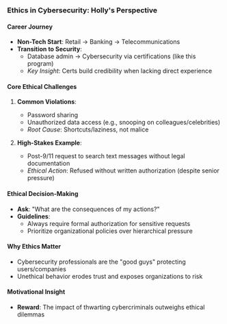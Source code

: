### **Ethics in Cybersecurity: Holly's Perspective**  

#### **Career Journey**  
- **Non-Tech Start**: Retail → Banking → Telecommunications  
- **Transition to Security**:  
  - Database admin → Cybersecurity via certifications (like this program)  
  - *Key Insight*: Certs build credibility when lacking direct experience  

#### **Core Ethical Challenges**  
1. **Common Violations**:  
   - Password sharing  
   - Unauthorized data access (e.g., snooping on colleagues/celebrities)  
   - *Root Cause*: Shortcuts/laziness, not malice  

2. **High-Stakes Example**:  
   - Post-9/11 request to search text messages without legal documentation  
   - *Ethical Action*: Refused without written authorization (despite senior pressure)  

#### **Ethical Decision-Making**  
- **Ask**: "What are the consequences of my actions?"  
- **Guidelines**:  
  - Always require formal authorization for sensitive requests  
  - Prioritize organizational policies over hierarchical pressure  

#### **Why Ethics Matter**  
- Cybersecurity professionals are the "good guys" protecting users/companies  
- Unethical behavior erodes trust and exposes organizations to risk  

#### **Motivational Insight**  
- **Reward**: The impact of thwarting cybercriminals outweighs ethical dilemmas  
